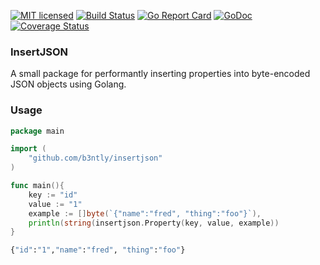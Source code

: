 [![MIT licensed](https://img.shields.io/badge/license-MIT-blue.svg)](https://raw.githubusercontent.com/b3ntly/insertjson/master/LICENSE.txt) 
[![Build Status](https://travis-ci.org/b3ntly/insertjson.svg?branch=master)](https://travis-ci.org/b3ntly/insertjson)
[![Go Report Card](https://goreportcard.com/badge/github.com/b3ntly/insertjson)](https://goreportcard.com/report/github.com/b3ntly/insertjson)
[![GoDoc](https://godoc.org/github.com/b3ntly/insertjson?status.svg)](https://godoc.org/github.com/b3ntly/insertjson)
[![Coverage Status](https://coveralls.io/repos/github/b3ntly/insertjson/badge.svg?branch=master)](https://coveralls.io/github/b3ntly/insertjson?branch=master?q=1) 

### InsertJSON

A small package for performantly inserting properties into byte-encoded JSON objects using Golang.

### Usage 

```go 
package main 

import (
    "github.com/b3ntly/insertjson"
)

func main(){
    key := "id"
    value := "1"
    example := []byte(`{"name":"fred", "thing":"foo"}`),
    println(string(insertjson.Property(key, value, example))
}
```

```bash
{"id":"1","name":"fred", "thing":"foo"}
```